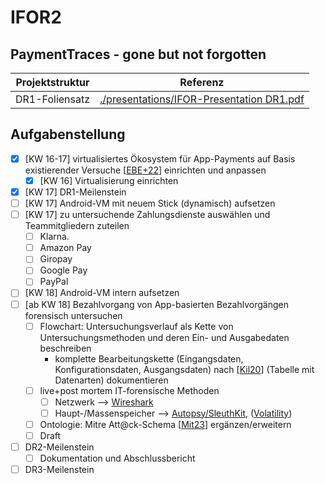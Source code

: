 # IFOR2
## PaymentTraces - gone but not forgotten
| Projektstruktur | Referenz |
| --- | --- |
| DR1-Foliensatz | [./presentations/IFOR-Presentation DR1.pdf](./presentations/IFOR-Presentation%20DR1.pdf) |

## Aufgabenstellung
- [X] [KW 16-17] virtualisiertes Ökosystem für App-Payments auf Basis existierender Versuche [[EBE+22](https://dl.acm.org/doi/pdf/10.1145/3538969.3543786)] einrichten und anpassen
  - [X] [KW 16] Virtualisierung einrichten
- [X] [KW 17] DR1-Meilenstein
- [ ] [KW 17] Android-VM mit neuem Stick (dynamisch) aufsetzen
- [ ] [KW 17] zu untersuchende Zahlungsdienste auswählen und Teammitgliedern zuteilen
  - [ ] Klarna.
  - [ ] Amazon Pay
  - [ ] Giropay
  - [ ] Google Pay
  - [ ] PayPal
- [ ] [KW 18] Android-VM intern aufsetzen
- [ ] [ab KW 18] Bezahlvorgang von App-basierten Bezahlvorgängen forensisch untersuchen
  - [ ] Flowchart: Untersuchungsverlauf als Kette von Untersuchungsmethoden und deren Ein- und Ausgabedaten beschreiben
    - komplette Bearbeitungskette (Eingangsdaten, Konfigurationsdaten, Ausgangsdaten) nach [[Kil20](http://dx.doi.org/10.25673/34647)] (Tabelle mit Datenarten) dokumentieren
  - [ ] live+post mortem IT-forensische Methoden
    - [ ] Netzwerk --> [Wireshark](https://www.wireshark.org/)
    - [ ] Haupt-/Massenspeicher --> [Autopsy/SleuthKit](https://www.sleuthkit.org/autopsy/), ([Volatility](https://github.com/volatilityfoundation/volatility))
  - [ ] Ontologie: Mitre Att@ck-Schema [[Mit23](https://attack.mitre.org/)] ergänzen/erweitern
  - [ ] Draft
- [ ] DR2-Meilenstein
  - [ ] Dokumentation und Abschlussbericht
- [ ] DR3-Meilenstein
